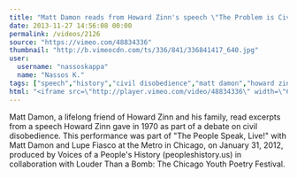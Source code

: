 ```yaml
---
title: "Matt Damon reads from Howard Zinn's speech \"The Problem is Civil Obedience\" (November 1970)"
date: 2013-11-27 14:56:08 00:00
permalink: /videos/2126
source: "https://vimeo.com/48834336"
thumbnail: "http://b.vimeocdn.com/ts/336/841/336841417_640.jpg"
user:
  username: "nassoskappa"
  name: "Nassos K."
tags: ["speech","history","civil disobedience","matt damon","howard zinn"]
html: "<iframe src=\"http://player.vimeo.com/video/48834336\" width=\"640\" height=\"360\" frameborder=\"0\" title=\"Matt Damon reads from Howard Zinn&#039;s speech &quot;The Problem is Civil Obedience&quot; (November 1970)\" webkitallowfullscreen mozallowfullscreen allowfullscreen></iframe>"
---
```


Matt Damon, a lifelong friend of Howard Zinn and his family, read excerpts from a speech Howard Zinn gave in 1970 as part of a debate on civil disobedience.
This performance was part of "The People Speak, Live!" with Matt Damon and Lupe Fiasco at the Metro in Chicago, on January 31, 2012, produced by Voices of a People's History (peopleshistory.us) in collaboration with Louder Than a Bomb: The Chicago Youth Poetry Festival.